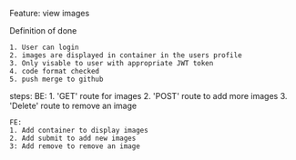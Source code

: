 Feature: view images

Definition of done
  
    1. User can login
    2. images are displayed in container in the users profile
    3. Only visable to user with appropriate JWT token
    4. code format checked
    5. push merge to github

steps:
    BE:
    1. 'GET' route for images
    2. 'POST' route to add more images
    3. 'Delete' route to remove an image

    FE:
    1. Add container to display images
    2. Add submit to add new images
    3: Add remove to remove an image

